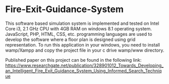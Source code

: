 # Fire-Exit-Guidance-System
This software based simulation system is implemented and tested on Intel Core i3, 2.1 GHz CPU with 4GB RAM on windows 8.1 operating system. JavaScript, PHP, HTML, CSS, etc. programming languages are used to develop the software where a floor plan is designed using grid representation.
To run this application in your windows, you need to install wamp/Xampp and copy the project file in your c drive wamp/www directory.

Published paper on this project can be found in the following link:
https://www.researchgate.net/publication/328901012_Towards_Developing_an_Intelligent_Fire_Exit_Guidance_System_Using_Informed_Search_Technique
